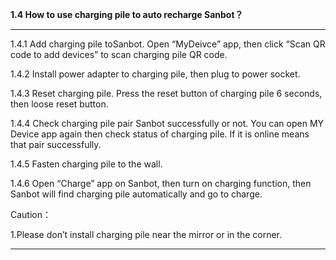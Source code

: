 **1.4 How to use charging pile to auto recharge Sanbot？**

---

1.4.1 Add charging pile toSanbot. Open “MyDeivce” app, then click “Scan QR code to add devices” to scan charging pile QR code.

1.4.2 Install power adapter to charging pile, then plug to power socket.

1.4.3 Reset charging pile. Press the reset button of charging pile 6 seconds, then loose reset button.

1.4.4 Check charging pile pair Sanbot successfully or not. You can open MY Device app again then check status of charging pile. If it is online means that pair successfully.

1.4.5 Fasten charging pile to the wall.

1.4.6 Open “Charge” app on Sanbot, then turn on charging function, then Sanbot will find charging pile automatically and go to charge.



Caution：

1.Please don’t install charging pile near the mirror or in the corner.

---



